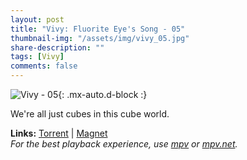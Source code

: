 ```yaml
---
layout: post
title: "Vivy: Fluorite Eye's Song - 05"
thumbnail-img: "/assets/img/vivy_05.jpg"
share-description: ""
tags: [Vivy]
comments: false
---
```


![Vivy - 05](/assets/img/vivy_05.jpg){: .mx-auto.d-block :}

We're all just cubes in this cube world.
<!-- excerpt-end -->

**Links:** [Torrent](https://nyaa.si/view/1379870) | [Magnet](magnet:?xt=urn:btih:9bd6945ae3f8b156cc98b587e66908b0755d8d92&dn=%5BYameteTomete%5D%20Vivy%20-%20Fluorite%20Eye%27s%20Song%20-%2005v2%20%5B7D230FA4%5D.mkv&tr=http%3A%2F%2Fnyaa.tracker.wf%3A7777%2Fannounce&tr=udp%3A%2F%2Fopen.stealth.si%3A80%2Fannounce&tr=udp%3A%2F%2Ftracker.opentrackr.org%3A1337%2Fannounce&tr=udp%3A%2F%2Fexodus.desync.com%3A6969%2Fannounce&tr=udp%3A%2F%2Ftracker.torrent.eu.org%3A451%2Fannounce) <br>
*For the best playback experience, use [mpv](https://mpv.io/) or [mpv.net](https://github.com/mpvnet-player/mpv.net/releases).*
